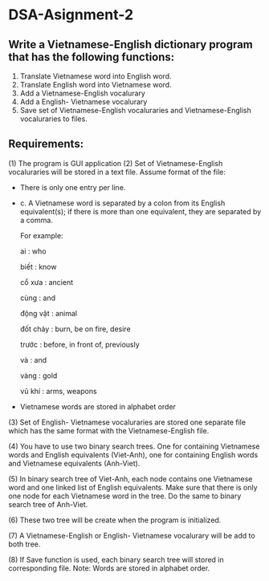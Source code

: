 # DSA-Asignment-2

## Write a Vietnamese-English dictionary program that has the following functions:
  1.	Translate Vietnamese word into English word.
  2.	Translate English word into Vietnamese word.
  3.	Add a Vietnamese-English vocalurary
  4.	Add a English- Vietnamese vocalurary
  5.	Save set of Vietnamese-English vocaluraries and Vietnamese-English vocaluraries to files.
  
## Requirements:

(1)	The program is GUI application
(2)	Set of Vietnamese-English vocaluraries will be stored in a text file. Assume format of the file:
  -	There is only one entry per line.
  -	c. A Vietnamese word is separated by a colon from its English equivalent(s); if there is more than one equivalent, they are       separated by a comma.
  
      For example:
  
      ai : who
  
      biết : know
  
      cổ xưa : ancient
  
      cùng : and
  
      động vật : animal
  
      đốt cháy : burn, be on fire, desire
  
      trước : before, in front of, previously
  
      và : and
  
      vàng : gold
  
      vũ khí : arms, weapons
  
  -	Vietnamese words are stored in alphabet order
  
(3)	Set of English- Vietnamese vocaluraries are stored one separate file which has the same format with the Vietnamese-English file.

(4)	You have to use two binary search trees. One for containing Vietnamese words and English equivalents (Viet-Anh), one for containing English words and Vietnamese equivalents (Anh-Viet).

(5)	In binary search tree of Viet-Anh, each node contains one Vietnamese word and one linked list of English equivalents. Make sure that there is only one node for each Vietnamese word in the tree. Do the same to binary search tree of Anh-Viet.

(6)	These two tree will be create when the program is initialized. 

(7)	A Vietnamese-English or English- Vietnamese vocalurary will be add to both tree.

(8)	If Save function is used, each binary search tree will stored in corresponding file. Note: Words are stored in alphabet order.
